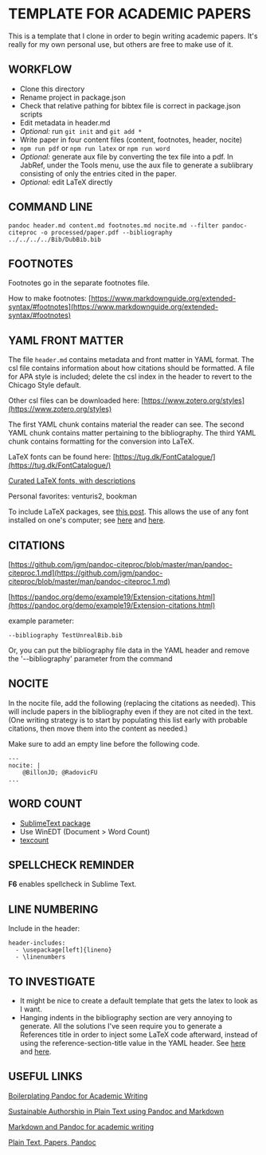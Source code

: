 # TEMPLATE FOR ACADEMIC PAPERS

This is a template that I clone in order to begin writing academic papers.  It's really for my own personal use, but others are free to make use of it.

## WORKFLOW

- Clone this directory
- Rename project in package.json
- Check that relative pathing for bibtex file is correct in package.json scripts
- Edit metadata in header.md
- *Optional:* run `git init` and `git add *`
- Write paper in four content files (content, footnotes, header, nocite)
- `npm run pdf` or `npm run latex` or `npm run word`
- *Optional:* generate aux file by converting the tex file into a pdf.  In JabRef, under the Tools menu, use the aux file to generate a sublibrary consisting of only the entries cited in the paper.
- *Optional:* edit LaTeX directly


## COMMAND LINE

`pandoc header.md content.md footnotes.md nocite.md --filter pandoc-citeproc -o processed/paper.pdf --bibliography ../../../../Bib/DubBib.bib`


## FOOTNOTES

Footnotes go in the separate footnotes file.

How to make footnotes: [https://www.markdownguide.org/extended-syntax/#footnotes](https://www.markdownguide.org/extended-syntax/#footnotes)


## YAML FRONT MATTER

The file `header.md` contains metadata and front matter in YAML format.  The csl file contains information about how citations should be formatted.  A file for APA style is included; delete the csl index in the header to revert to the Chicago Style default.

Other csl files can be downloaded here: [https://www.zotero.org/styles](https://www.zotero.org/styles)

The first YAML chunk contains material the reader can see.  The second YAML chunk contains matter pertaining to the bibliography.  The third YAML chunk contains formatting for the conversion into LaTeX.

LaTeX fonts can be found here: [https://tug.dk/FontCatalogue/](https://tug.dk/FontCatalogue/)

[Curated LaTeX fonts, with descriptions](https://r2src.github.io/top10fonts/)

Personal favorites: venturis2, bookman

To include LaTeX packages, see [this post](https://tex.stackexchange.com/questions/139139/adding-headers-and-footers-using-pandoc/139205#139205).  This allows the use of any font installed on one's computer; see [here](https://tex.stackexchange.com/questions/3101/how-can-i-get-latex-to-use-the-fonts-that-are-already-on-my-pc-via-xetex/3104#3104) and [here](https://tex.stackexchange.com/questions/234786/how-to-set-a-font-family-with-pandoc).

## CITATIONS

[https://github.com/jgm/pandoc-citeproc/blob/master/man/pandoc-citeproc.1.md](https://github.com/jgm/pandoc-citeproc/blob/master/man/pandoc-citeproc.1.md)

[https://pandoc.org/demo/example19/Extension-citations.html](https://pandoc.org/demo/example19/Extension-citations.html)

example parameter: 

`--bibliography TestUnrealBib.bib`

Or, you can put the bibliography file data in the YAML header and remove the '--bibliography' parameter from the command



## NOCITE

In the nocite file, add the following (replacing the citations as needed). This will include papers in the bibliography even if they are not cited in the text.  (One writing strategy is to start by populating this list early with probable citations, then move them into the content as needed.)

Make sure to add an empty line before the following code.


```
---
nocite: |
	@BillonJD; @RadovicFU
...
```

## WORD COUNT

- [SublimeText package](https://github.com/kevinstadler/SublimeLaTeXWordCount)
- Use WinEDT (Document > Word Count)
- [texcount](https://app.uio.no/ifi/texcount/index.html)

## SPELLCHECK REMINDER

**F6** enables spellcheck in Sublime Text.

## LINE NUMBERING

Include in the header:

```
header-includes:
  - \usepackage[left]{lineno}
  - \linenumbers
  ```


## TO INVESTIGATE

- It might be nice to create a default template that gets the latex to look as I want.
- Hanging indents in the bibliography section are very annoying to generate.  All the solutions I've seen require you to generate a References title in order to inject some LaTeX code afterward, instead of using the reference-section-title value in the YAML header.  See [here](https://dyrobooks.com/blog/2018/07/29/pandoc-and-hanging-indents/) and [here](https://tex.stackexchange.com/questions/477219/hanging-indents-with-a-pandoc-bibliography).


## USEFUL LINKS

[Boilerplating Pandoc for Academic Writing](https://www.soimort.org/notes/161117/)

[Sustainable Authorship in Plain Text using Pandoc and Markdown](https://programminghistorian.org/en/lessons/sustainable-authorship-in-plain-text-using-pandoc-and-markdown)

[Markdown and Pandoc for academic writing](http://arthurcgusmao.com/academia/2018/01/27/markdown-pandoc.html)

[Plain Text, Papers, Pandoc](https://kieranhealy.org/blog/archives/2014/01/23/plain-text/)
